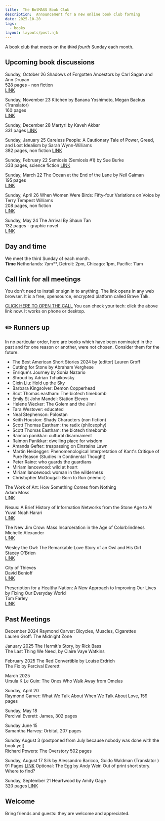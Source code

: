 ```yaml
---
title:  The BotMASS Book Club     
description:  Announcement for a new online book club forming  
date: 2025-10-20
tags:
  - books
layout: layouts/post.njk
---
```

A book club that meets on the ~~third~~ *fourth* Sunday each month.   
    
## Upcoming book discussions  
    
Sunday, October 26
Shadows of Forgotten Ancestors by Carl Sagan and Ann Druyan  
528 pages - non fiction  
[LINK](https://www.goodreads.com/book/show/61662.Shadows_of_Forgotten_Ancestors)  
  
Sunday, November 23
Kitchen by Banana Yoshimoto, Megan Backus  (Translator)  
160 pages   
[LINK](https://www.goodreads.com/book/show/50144.Kitchen)  
  
Sunday, December 28
Martyr!   by Kaveh Akbar    
331 pages
[LINK](https://www.goodreads.com/book/show/139400713-martyr)  
  
Sunday, January 25
Careless People: A Cautionary Tale of Power, Greed, and Lost Idealism   by Sarah Wynn-Williams    
382 pages, non fiction
[LINK](https://www.goodreads.com/book/show/223436601-careless-people)  
  
Sunday, February 22
Semiosis   (Semiosis #1)   by Sue Burke    
333 pages, science fiction 
[LINK]( https://www.goodreads.com/book/show/35018907-semiosis)  
  
Sunday, March 22
The Ocean at the End of the Lane by Neil Gaiman  
195 pages   
[LINK](https://www.goodreads.com/book/show/18505792-the-ocean-at-the-end-of-the-lane)  
  
Sunday, April 26
When Women Were Birds: Fifty-four Variations on Voice   by Terry Tempest Williams   
208 pages, non fiction   
[LINK](https://www.goodreads.com/book/show/13166601-when-women-were-birds )  
  
Sunday, May 24
The Arrival By Shaun Tan  
132 pages - graphic novel  
[LINK](https://www.goodreads.com/book/show/920607.The_Arrival)  
    
  

## Day and time   
We meet the third Sunday of each month.  
__Time__ Netherlands: 7pm**, Detroit: 2pm, Chicago: 1pm, Pacific: 11am
    

## Call link for all meetings #
You don't need to install or sign in to anything. The link opens in any web browser. It is a free, opensource, encrypted platform called Brave Talk.

[CLICK HERE TO OPEN THE CALL](https://pikl.us/nufgyh64)
You can check your tech: click the above link now. It works on phone or desktop.

  

## ✏️ Runners up
In no particular order, here are books which have been nominated in the past and for one reason or another, were not chosen.  Consider them for the future.    
* The Best American Short Stories 2024 by (editor) Lauren Groff  
* Cutting for Stone  by Abraham Verghese  
* Enrique's Journey   by Sonia Nazario    
* Shroud   by Adrian Tchaikovsky  
* Cixin Liu: Hold up the Sky
* Barbara Kingsolver: Demon Copperhead
* Scot Thomas eastham: The biotech timebomb
* Emily St John Mandel: Station Eleven
* Helene Wecker: The Golem and the Jinni
* Tara Westover: educated
* Neal Stephenson: Polostan
* Keith Houston: Shady Characters (non fiction)
* Scott Thomas Eastham: the radix (philosophy)
* Scott Thomas Eastham: the biotech timebomb
* Raimon panikkar: cultural disarmament
* Raimon Panikkar: dwelling place for wisdom
* Amanda Gefter: trespassing on Einsteins Lawn
* Martin Heidegger: Phenomenological Interpretation of Kant's Critique of Pure Reason (Studies in Continental Thought)
* Peter Raine: who guards the guardians
* Miriam lancewood: wild at heart
* Miriam lancewood: woman in the wilderness
* Christopher McDougall: Born to Run (memoir)
    
The Work of Art: How Something Comes from Nothing  
Adam Moss  
[LINK](https://www.goodreads.com/book/show/192723955-the-work-of-art )  

Nexus: A Brief History of Information Networks from the Stone Age to AI  
Yuval Noah Harari  
[LINK](https://www.goodreads.com/book/show/204927599-nexus)  
  
The New Jim Crow: Mass Incarceration in the Age of Colorblindness  
Michelle Alexander  
[LINK](https://www.goodreads.com/book/show/6792458-the-new-jim-crow)  
  
Wesley the Owl: The Remarkable Love Story of an Owl and His Girl  
Stacey O'Brien  
[LINK](https://www.goodreads.com/book/show/3001512-wesley-the-owl)  
  
City of Thieves  
David Benioff  
[LINK](https://www.goodreads.com/book/show/1971304.City_of_Thieves)  
  
  
Prescription for a Healthy Nation: A New Approach to Improving Our Lives by Fixing Our Everyday World  
Tom Farley  
[LINK](https://www.goodreads.com/book/show/1273282.Prescription_for_a_Healthy_Nation)  
  


## Past Meetings
December 2024
Raymond Carver: Bicycles, Muscles, Cigarettes    
Lauren Groff: The Midnight Zone  
  
January 2025
The Hermit's Story, by Rick Bass  
The Last Thing We Need, by Claire Vaye Watkins  
  
February 2025
The Red Convertible by Louise Erdrich  
The Fix by Percival Everett  

March 2025    
Ursula K Le Guin: The Ones Who Walk Away from Omelas  

Sunday, April 20   
Raymond Carver: What We Talk About When We Talk About Love,  159 pages
  
Sunday, May 18  
Percival Everett: James, 302 pages 
  
Sunday June 15  
Samantha Harvey: Orbital, 207 pages  

Sunday August 3 (postponed from July because nobody was done with the book yet)     
Richard Powers: The Overstory    502 pages  
  
Sunday, August 17
Silk by Alessandro Baricco, Guido Waldman (Translator )  
91 Pages
[LINK](https://www.goodreads.com/book/show/61264.Silk?ac=1)
Optional: The Egg by Andy Weir.  Out of print short story.  Where to find?      

Sunday, September 21
Heartwood by Amity Gage  
320 pages
[LINK](https://www.nytimes.com/2025/03/30/books/review/heartwood-amity-gaige.html)
  


## Welcome    
Bring friends and guests: they are welcome and appreciated.  
  